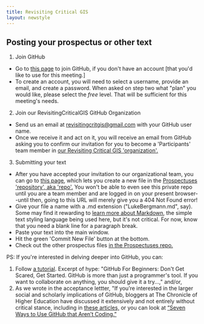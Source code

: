```yaml
---
title: Revisiting Critical GIS
layout: newstyle
---
```

## Posting your prospectus or other text

1. Join GitHub
 * Go to [this page](https://github.com/join) to join GitHub, if you don't have an account [that you'd like to use for this meeting.]
 * To create an account, you will need to select a username, provide an email, and create a password. When asked on step two what "plan" you would like, please select the *free* level. That will be sufficient for this meeting's needs.
2. Join our RevisitingCriticalGIS GitHub Organization
 * Send us an email at [revisitingcritgis@gmail.com](mailto:revisitingcritgis@gmail.com) with your GitHub user name.
 * Once we receive it and act on it, you will receive an email from GitHub asking you to confirm our invitation for you to become a 'Participants' team member in [our Revisiting Critical GIS 'organization'.](https://github.com/RevisitingCriticalGIS/) 
3. Submitting your text
 * After you have accepted your invitation to our organizational team, you can go to [this page](https://github.com/RevisitingCriticalGIS/Prospectuses/new/master), which lets you create a new file in the [Prospectuses 'repository', aka 'repo'.](https://github.com/RevisitingCriticalGIS/Prospectuses/) You won't be able to even see this private repo until you are a team member and are logged in on your present browser--until then, going to this URL will merely give you a 404 Not Found error!
 * Give your file a name with a .md extension ("LukeBergmann.md", say). Some may find it rewarding to [learn more about Markdown](http://lifehacker.com/5943320/what-is-markdown-and-why-is-it-better-for-my-to-do-lists-and-notes), the simple text styling language being used here, but it's not critical. For now, know that you need a blank line for a paragraph break.
 * Paste your text into the main window.
 * Hit the green 'Commit New File' button at the bottom.
 * Check out the other prospectus files [in the Prospectuses repo.](https://github.com/RevisitingCriticalGIS/Prospectuses)
 
PS: If you're interested in delving deeper into GitHub, you can:

1. Follow [a tutorial](http://readwrite.com/2013/09/30/understanding-github-a-journey-for-beginners-part-1). Excerpt of hype: "GitHub For Beginners: Don't Get Scared, Get Started. GitHub is more than just a programmer's tool. If you want to collaborate on anything, you should give it a try...," and/or,
2. As we wrote in the acceptance lettter, "If you’re interested in the larger social and scholarly implications of GitHub, bloggers at The Chronicle of Higher Education have discussed it extensively and not entirely without critical stance, including in [these articles,](http://chronicle.com/blogs/profhacker/tag/github) or you can look at [“Seven Ways to Use GitHub that Aren’t Coding.”](http://readwrite.com/2013/11/08/seven-ways-to-use-github-that-arent-coding)
